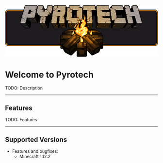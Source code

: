 ![logo](img/logo.png)

# Welcome to Pyrotech

TODO: Description

---

## Features

TODO: Features

---

## Supported Versions

  * Features and bugfixes:
    * Minecraft 1.12.2